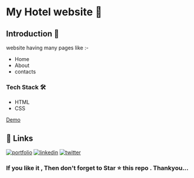 # My Hotel website 🏩
<h2> Introduction 🍝</h2>
website having many pages like :-

 - Home
 - About
 - contacts
 
 
 <h3>Tech Stack 🛠</h3>
  <ul>
    <li>HTML</li>
        <li>CSS</li>
  </ul>
  
  
  
  <a href="https://meetahaldar.github.io/My_Hotel_website/">Demo </a>
  

## 🔗 Links
[![portfolio](https://img.shields.io/badge/my_portfolio-000?style=for-the-badge&logo=ko-fi&logoColor=white)](https://meeta.dns.army/)
[![linkedin](https://img.shields.io/badge/linkedin-0A66C2?style=for-the-badge&logo=linkedin&logoColor=white)](https://www.linkedin.com/in/meeta-haldar-601b41203/?locale=en_US)
[![twitter](https://img.shields.io/badge/twitter-1DA1F2?style=for-the-badge&logo=twitter&logoColor=white)](https://twitter.com/Meeta_boss)

  
  <h3> If you like it , Then don't forget to Star ⭐ this repo . Thankyou... </h3>


